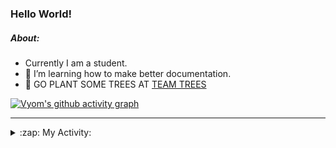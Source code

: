 ### Hello World!

##### About:
- Currently I am a student.
- 🌱 I’m learning how to make better documentation.
- 🌱 GO PLANT SOME TREES AT [TEAM TREES](https://teamtrees.org/)

[![Vyom's github activity graph](https://activity-graph.herokuapp.com/graph?username=Vyvy-vi)](https://github.com/ashutosh00710/github-readme-activity-graph)

---
<details>
  <summary>:zap: My Activity:</summary>
  
<!--START_SECTION:waka-->
![Code Time](http://img.shields.io/badge/Code%20Time-973%20hrs%2059%20mins-blue)

**I'm a Night 🦉** 

```text
🌞 Morning    97 commits     ███░░░░░░░░░░░░░░░░░░░░░░   13.7% 
🌆 Daytime    174 commits    ██████░░░░░░░░░░░░░░░░░░░   24.58% 
🌃 Evening    229 commits    ████████░░░░░░░░░░░░░░░░░   32.34% 
🌙 Night      208 commits    ███████░░░░░░░░░░░░░░░░░░   29.38%

```
📅 **I'm Most Productive on Sunday** 

```text
Monday       100 commits    ███░░░░░░░░░░░░░░░░░░░░░░   14.12% 
Tuesday      115 commits    ████░░░░░░░░░░░░░░░░░░░░░   16.24% 
Wednesday    89 commits     ███░░░░░░░░░░░░░░░░░░░░░░   12.57% 
Thursday     104 commits    ███░░░░░░░░░░░░░░░░░░░░░░   14.69% 
Friday       107 commits    ███░░░░░░░░░░░░░░░░░░░░░░   15.11% 
Saturday     76 commits     ██░░░░░░░░░░░░░░░░░░░░░░░   10.73% 
Sunday       117 commits    ████░░░░░░░░░░░░░░░░░░░░░   16.53%

```


📊 **This Week I Spent My Time On** 

```text
🔥 Editors: 
VS Code                  19 hrs 52 mins      █████████████████████████   100.0%

🐱‍💻 Projects: 
attendance-management-sys12 hrs              ███████████████░░░░░░░░░░   60.4% 
CSF                      3 hrs 26 mins       ████░░░░░░░░░░░░░░░░░░░░░   17.3% 
credifi                  1 hr 26 mins        █░░░░░░░░░░░░░░░░░░░░░░░░   7.24% 
thirdweb-auth-next       1 hr 19 mins        █░░░░░░░░░░░░░░░░░░░░░░░░   6.63% 
itosp-hackathon          59 mins             █░░░░░░░░░░░░░░░░░░░░░░░░   4.97%

```


 Last Updated on 18/11/2022 21:04:28 UTC
<!--END_SECTION:waka-->
</details>
